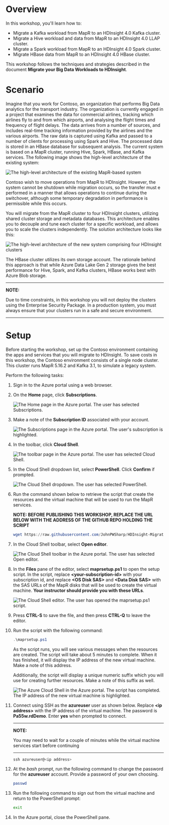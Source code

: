 # Overview

In this workshop, you'll learn how to:

- Migrate a Kafka workload from MapR to an HDInsight 4.0 Kafka cluster.
- Migrate a Hive workload and data from MapR to an HDInsight 4.0 LLAP cluster.
- Migrate a Spark workload from MapR to an HDInsight 4.0 Spark cluster.
- Migrate HBase data from MapR to an HDInsight 4.0 HBase cluster.

This workshop follows the techniques and strategies described in the document **Migrate your Big Data Workloads to HDInsight**.

# Scenario

Imagine that you work for Contoso, an organization that performs Big Data analytics for the transport industry. The organization is currently engaged in a project that examines the data for commercial airlines, tracking which airlines fly to and from which airports, and analysing the flight times and frequency of flight delays. The data arrives from a number of sources, and includes real-time tracking information provided by the airlines and the various airports. The raw data is captured using Kafka and passed to a number of clients for processing using Spark and Hive. The processed data is stored in an HBase database for subsequent analysis. The current system is based on a MapR cluster, running  Hive, Spark, HBase, and Kafka services. The following image shows the high-level architecture of the existing system:

![The high-level architecture of the existing MapR-based system](../Images/0-MapRSystem.png)

Contoso wish to move operations from MapR to HDInsight. However, the system cannot be shutdown while migration occurs, so the transfer must e performed in a manner that allows operations to continue during the switchover, although some temporary degradation in performance is permissible while this occurs.

You will migrate from the MapR cluster to four HDInsight clusters, utilizing shared cluster storage and metadata databases. This architecture enables you to decouple and tune each cluster for a specific workload, and allows you to scale the clusters independently. The solution architecture looks like this:

![The high-level architecture of the new system comprising four HDInsight clusters](../Images/0-HDInsightSystem.png)

The HBase cluster utilizes its own storage account. The rationale behind this approach is that while Azure Data Lake Gen 2 storage gives the best performance for Hive, Spark, and Kafka clusters, HBase works best with Azure Blob storage.

---

**NOTE:** 

Due to time constraints, in this workshop you will not deploy the clusters using the Enterprise Security Package. In a production system, you must always ensure that your clusters run in a safe and secure environment.

---

# Setup

Before starting the workshop, set up the Contoso environment containing the apps and services that you will migrate to HDInsight. To save costs in this workshop, the Contoso environment consists of a single node cluster. This cluster runs MapR 5.16.2 and Kafka 3.1, to simulate a legacy system.

Perform the following tasks:

1. Sign in to the Azure portal using a web browser.

1. On the **Home** page, click **Subscriptions**.

    ![The **Home** page in the Azure portal. The user has selected **Subscriptions**.](../Images/0-PortalHome.png)

1. Make a note of the **Subscription ID** associated with your account.

    ![The **Subscriptions** page in the Azure portal. The user's subscription is highlighted.](../Images/0-Subscriptions.png)

1. In the toolbar, click **Cloud Shell**.

    ![The toolbar page in the Azure portal. The user has selected **Cloud Shell**.](../Images/0-CloudShell.png)

1. In the Cloud Shell dropdown list, select **PowerShell**. Click **Confirm** if prompted.

    ![The Cloud Shell dropdown. The user has selected **PowerShell**.](../Images/0-PowerShell.png)

1. Run the command shown below to retrieve the script that create the resources and the virtual machine that will be used to run the MapR services.

    **NOTE: BEFORE PUBLISHING THIS WORKSHOP, REPLACE THE URL BELOW WITH THE ADDRESS OF THE GITHUB REPO HOLDING THE SCRIPT**
    ```PowerShell
    wget https://raw.githubusercontent.com/JohnPWSharp/HDInsight-Migration-Workshops/master/Setup/maprsetup.ps1?token=AAONHQW2C2K22YNHY3VO4XLAB2NQI -O maprsetup.ps1
    ```

1. In the Cloud Shell toolbar, select **Open editor**.

    ![The Cloud Shell toolbar in the Azure portal. The user has selected **Open editor**.](../Images/0-OpenEditor.png)

1. In the **Files** pane of the editor, select **maprsetup.ps1** to open the setup script. In the script, replace **\<your-subscription-id\>** with your subscription id, and replace **\<OS Disk SAS\>** and **\<Data Disk SAS\>** with the SAS URLs of the MapR disks that will be used to create the virtual machine. **Your instructor should provide you with these URLs**.


    ![The Cloud Shell editor. The user has opened the **maprsetup.ps1** script.](../Images/0-EditFile.png)


1. Press **CTRL-S** to save the file, and then press **CTRL-Q** to leave the editor.

1. Run the script with the following command:

    ```PowerShell
    .\maprsetup.ps1
    ```

    As the script runs, you will see various messages when the resources are created. The script will take about 5 minutes to complete. When it has finished, it will display the IP address of the new virtual machine. Make a note of this address.

    Additionally, the script will display a unique numeric suffix which you will use for creating further resources. Make a note of this suffix as well.

    ![The Azure Cloud Shell in the Azure portal. The script has completed. The IP address of the new virtual machine is highlighted.](../Images/0-ScriptCompleted.png)

1. Connect using SSH as the **azureuser** user as shown below. Replace **\<ip address\>** with the IP address of the virtual machine. The password is **Pa55w.rdDemo**. Enter **yes** when prompted to connect.

    ---

    **NOTE:** 
    
    You may need to wait for a couple of minutes while the virtual machine services start before continuing

    ---

    ```PowerShell
    ssh azureuser@<ip address>
    ```

1. At the *bash* prompt, run the following command to change the password for the **azureuser** account. Provide a password of your own choosing.

    ```bash
    passwd
    ```

1. Run the following command to sign out from the virtual machine and return to the PowerShell prompt:

    ```bash
    exit
    ```

1. In the Azure portal, close the PowerShell pane.